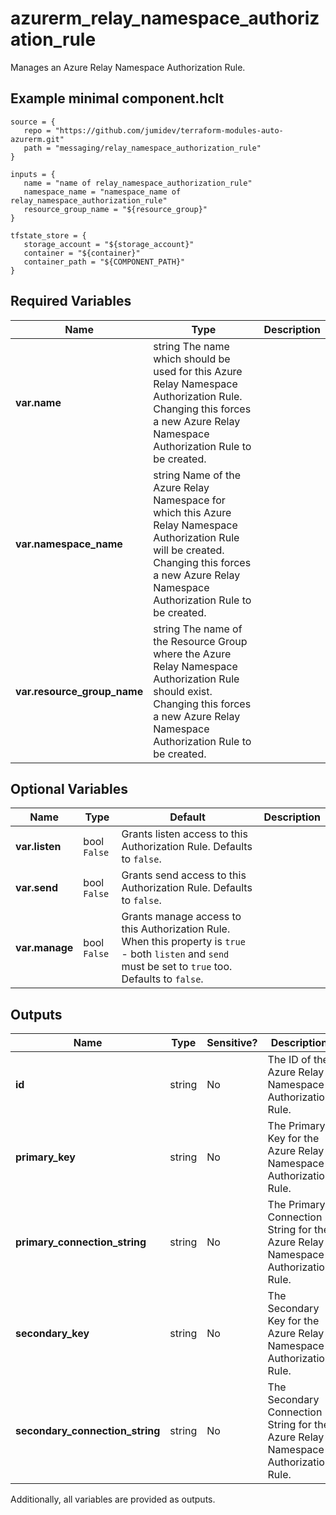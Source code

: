 # azurerm_relay_namespace_authorization_rule

Manages an Azure Relay Namespace Authorization Rule.

## Example minimal component.hclt

```hcl
source = {
   repo = "https://github.com/jumidev/terraform-modules-auto-azurerm.git" 
   path = "messaging/relay_namespace_authorization_rule" 
}

inputs = {
   name = "name of relay_namespace_authorization_rule" 
   namespace_name = "namespace_name of relay_namespace_authorization_rule" 
   resource_group_name = "${resource_group}" 
}

tfstate_store = {
   storage_account = "${storage_account}" 
   container = "${container}" 
   container_path = "${COMPONENT_PATH}" 
}

```

## Required Variables

| Name | Type |  Description |
| ---- | --------- |  ----------- |
| **var.name** | string  The name which should be used for this Azure Relay Namespace Authorization Rule. Changing this forces a new Azure Relay Namespace Authorization Rule to be created. | 
| **var.namespace_name** | string  Name of the Azure Relay Namespace for which this Azure Relay Namespace Authorization Rule will be created. Changing this forces a new Azure Relay Namespace Authorization Rule to be created. | 
| **var.resource_group_name** | string  The name of the Resource Group where the Azure Relay Namespace Authorization Rule should exist. Changing this forces a new Azure Relay Namespace Authorization Rule to be created. | 

## Optional Variables

| Name | Type |  Default  |  Description |
| ---- | --------- |  ----------- | ----------- |
| **var.listen** | bool  `False`  |  Grants listen access to this Authorization Rule. Defaults to `false`. | 
| **var.send** | bool  `False`  |  Grants send access to this Authorization Rule. Defaults to `false`. | 
| **var.manage** | bool  `False`  |  Grants manage access to this Authorization Rule. When this property is `true` - both `listen` and `send` must be set to `true` too. Defaults to `false`. | 



## Outputs

| Name | Type | Sensitive? | Description |
| ---- | ---- | --------- | --------- |
| **id** | string | No  | The ID of the Azure Relay Namespace Authorization Rule. | 
| **primary_key** | string | No  | The Primary Key for the Azure Relay Namespace Authorization Rule. | 
| **primary_connection_string** | string | No  | The Primary Connection String for the Azure Relay Namespace Authorization Rule. | 
| **secondary_key** | string | No  | The Secondary Key for the Azure Relay Namespace Authorization Rule. | 
| **secondary_connection_string** | string | No  | The Secondary Connection String for the Azure Relay Namespace Authorization Rule. | 

Additionally, all variables are provided as outputs.
